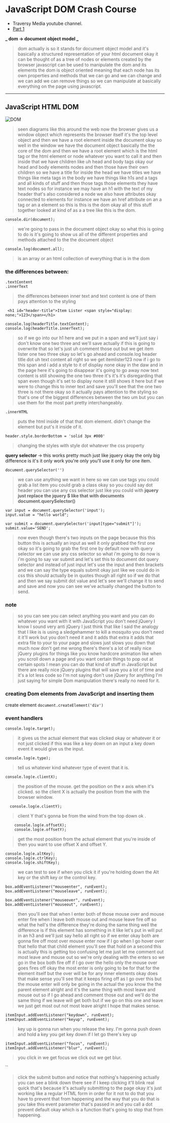 # JavaScript DOM Crash Course

- Traversy Media youtube channel.
- [Part 1](https://www.youtube.com/watch?v=0ik6X4DJKCc&list=PLillGF-RfqbbnEGy3ROiLWk7JMCuSyQtX&index=3)

**_ dom -> document object model _**

> dom actually is so it stands for document object model
> and it's basically a structured representation
> of your html document okay it can be thought of
> as a tree of nodes or elements created by the
> browser javascript can be used to manipulate
> the dom and its elements the dom is object
> oriented meaning that each node has its own
> properties and methods that we can go and we
> can change and we can add we can remove things
> so we can manipulate at basically everything on
> the page using javascript.

---

## JavaScript HTML DOM

![DOM](https://www.w3schools.com/js/pic_htmltree.gif)

<!-- ![dom](./pic_htmltree.gif) // another way to add image the the readme file -->

> seen diagrams like this around the web now the browser gives us a window object which represents the browser itself it's the top level object and then we have a root element inside the document okay so well in the window we have the document object basically the the core of the dom and then we have a root element which is the html tag or the html element or node whatever you want to call it and then inside that we have children like uh head and body tags okay our head and body elements nodes and then those have their own children so we have a title for inside the head we have titles we have things like meta tags in the body we have things like h1s and a tags and all kinds of stuff and then those tags those elements they have text nodes so for instance we may have an h1 with the text of my header that's also considered a node we also have attributes okay connected to elements for instance we have an href attribute on an a tag or an a element so this is this is the dom okay all of this stuff together looked at kind of as a a tree like this is the dom.

`console.dir(document);`

> we're going to pass in the document object okay so what this is going to do is it's going to show us all of the different properties and methods attached to the the document object

`console.log(document.all);`

> is an array or an html collection of everything that is in the dom

### the differences between:

```
.textContent
.innerText

```

> the differences between inner text and text content is one of them pays attention to the styling

```
 <h1 id="header-title">Item Lister <span style="display: none;">123</span></h1>

console.log(headerTitle.textContent);
console.log(headerTitle.innerText);

```

> so if we go into our h1 here and we put in a span and we'll just say i don't know one two three and we'll save actually if this is going to overwrite that so let's just uh comment those out but we get item lister one two three okay so let's go ahead and console.log header title dot uh text content all right so we get itemlister123 now if i go to this span and i add a style to it of display none okay in the daw and in the page here it's going to disappear it's going to go away now text content is still showing the one two three it's it's it's disregarding that span even though it's set to display none it still shows it here but if we were to change this to inner text and save you'll see that the one two three is not there okay so it actually pays attention to the styling so that's one of the biggest differences between the two um but you can use them for the most part pretty interchangeably.

`.innerHTML`

> puts the html inside of that that dom element. didn't change the element but put's it inside of it.

`header.style.borderBottom = 'solid 3px #000'`

> changing the styles with style dot whatever the css property

**query selector** -> this works pretty much just like jquery okay the only big difference is it's it only work you're only you'll use it only for one item.

`document.querySelector('')`

> we can use anything we want in here so we can use tags you could grab a list item you could grab a class okay so you could say dot header you can use any css selector just like you could with **jquery just replace the jquery $ like that with documents document.querySelector()**

```
var input = document.querySelector('input');
input.value = "hello world";

var submit = document.querySelector('input[type="submit"]');
submit.value='SEND';

```

> now even though there's two inputs on the page because this this button this is actually an input as well it only grabbed the first one okay so it's going to grab the first one by default now with query selector we can use any css selector so what i'm going to do now is i'm going to say var submit and let's set this to document dot query selector and instead of just input let's use the input and then brackets and we can say the type equals submit okay just like we could do in css this should actually be in quotes though all right so if we do that and then we say submit dot value and let's see we'll change it to send and save and now you can see we've actually changed the button to send.

### note

> so you can see you can select anything you want and you can do whatever you want with it with JavaScript you don't need jQuery I know I sound very anti jQuery I just think that like I said the analogy that I like is is using a sledgehammer to kill a mosquito you don't need it it'll work but you don't need it and it adds that extra it adds that extra file to your to your page and slows just slows you down that much now don't get me wrong there's there's a lot of really nice jQuery plugins for things like you know hardcore animation like when you scroll down a page and you want certain things to pop out at certain spots I mean you can do that kind of stuff in JavaScript but there are really nice jQuery plugins that will save you a lot of time and it's a lot less code so I'm not saying don't use jQuery for anything I'm just saying for simple Dom manipulation there's really no need for it.

### creating Dom elements from JavaScript and inserting them

create element
`document.createElement('div')`

### event handlers

`console.log(e.target);`

> it gives us the actual element that was clicked okay or whatever it or not just clicked if this was like a key down on an input a key down event it would give us the input.

`console.log(e.type);`

> tell us whatever kind whatever type of event that it is.

`console.log(e.clientX);`

> the position of the mouse. get the position on the x axis when it's clicked. so the client X is actually the position from the with the browser window.

`  console.log(e.clientY);`

> client Y that's gonna be from the wind from the top down ok .

```
    console.log(e.offsetX);
    console.log(e.offsetY);
```

> get the most position from the actual element that you're inside of then you want to use offset X and offset Y.

```
console.log(e.altKey);
console.log(e.ctrlKey);
console.log(e.shiftKey);
```
> we can test to see if when you click it if you're holding down the Alt key or the shift key or the control key.

```
box.addEventListener("mouseenter", runEvent);
box.addEventListener("mouseleave", runEvent);

box.addEventListener("mouseover", runEvent);
box.addEventListener("mouseout", runEvent);

```
> then you'll see that when I enter both of those mouse over and mouse enter fire when I leave both mouse out and mouse leave fire off so what the hell's the difference they're doing the same thing well the difference is if this element has something in it like let's put in will put in an h3 and we'll just say hello all right so if we enter okay both are gonna fire off most over mouse enter now if I go when I go hover over that hello that that child element you'll see that hold on a second this is actually this is getting too confusing let me just let me comment out most leave and mouse out so we're only dealing with the enters so we go in the box both fire off if I go over the hello only the mouse over goes fires off okay the most enter is only going to be for that for the element itself but the over will be for any inner elements okay does that make sense you'll see that it keeps firing off as I go over this but the mouse enter will only be going in the actual the you know the the parent element alright and it's the same thing with most leave and mouse out so if I go ahead and comment those out and we'll do the same thing if we leave will get both but if we go on this one and leave we just get most out not most leave alright I hope that makes sense.

```
itemInput.addEventListener("keydown", runEvent);
itemInput.addEventListener("keyup", runEvent);

```

> key up is gonna run when you release the key. I'm gonna push down and hold a key you get key down if I let go there's key up 

```
itemInput.addEventListener("focus", runEvent);
itemInput.addEventListener("blur", runEvent);

```
> you click in we get focus we click out we get blur. 

``
> click the submit button and notice that nothing's happening actually you can see a blink down there see if I keep clicking it'll blink real quick that's because it's actually submitting to the page okay it's just working like a regular HTML form in order for it not to do that you have to prevent that from happening and the way that you do that is you take this event parameter that's passed in and you call a dot prevent default okay which is a function that's going to stop that from happening.